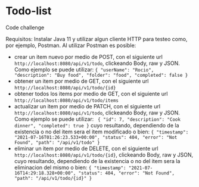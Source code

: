 # Todo-list
Code challenge

Requisitos: Instalar Java 11 y utilizar algun cliente HTTP para testeo como, por ejemplo, Postman.
Al utilizar Postman es posible:
- crear un item nuevo por medio de POST, con el siguiente url `http://localhost:8080/api/v1/todo`, clickeando Body, raw y JSON. Como ejemplo se puede utilizar: `{
    "userName": "Rocio",
    "description": "Buy food",
    "folder": "food",
    "completed": false
}`
- obtener un item por medio de GET, con el siguiente url `http://localhost:8080/api/v1/todo/{id}`
- obtener todos los items por medio de GET, con el siguiente url `http://localhost:8080/api/v1/todo/items`
- actualizar un item por medio de PATCH, con el siguiente url `http://localhost:8080/api/v1/todo`, clickeando Body, raw y JSON. Como ejemplo se puede utilizar: ` {
    "id": 7,
    "description": "Cook dinner",
    "completed": true
}` cuyo resultando, dependiendo de la existencia o no del item sera el item modificado o bien: `{
    "timestamp": "2021-07-16T01:26:23.533+00:00",
    "status": 404,
    "error": "Not Found",
    "path": "/api/v1/todo"
}`
- eliminar un item por medio de DELETE, con el siguiente url `http://localhost:8080/api/v1/todo/{id}`, clickeando Body, raw y JSON, cuyo resultando, dependiendo de la existencia o no del item sera la eliminacion del mismo o bien: `{
    "timestamp": "2021-07-16T14:29:18.328+00:00",
    "status": 404,
    "error": "Not Found",
    "path": "/api/v1/todo/{id}"
}`
